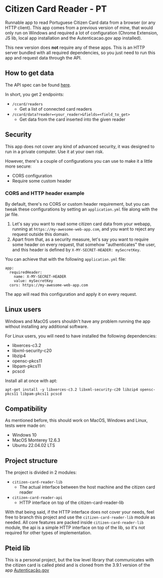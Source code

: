 # Citizen Card Reader - PT

Runnable app to read Portuguese Citizen Card data from a browser (or any HTTP client). This app comes from a previous 
version of mine, that would only run on Windows and required a lot of configuration (Chrome Extension, JS lib, local 
app installation and the Autenticacao.gov app installed).

This new version does **not** require any of these apps. This is an HTTP server bundled with all required dependencies, 
so you just need to run this app and request data through the API.

## How to get data

The API spec can be found [here](https://rmpt.dev/spec?api=ccard).

In short, you get 2 endpoints:

- `/ccard/readers`
  - Get a list of connected card readers
- `/ccard/data?reader=<your_reader>&fields=<field_to_get>`
  - Get data from the card inserted into the given reader 

## Security

This app does not cover any kind of advanced security, it was designed to run in a private computer. Use it at your own risk.

However, there's a couple of configurations you can use to make it a little more secure:
- CORS configuration
- Require some custom header

### CORS and HTTP header example

By default, there's no CORS or custom header requirement, but you can tweak these configurations by setting an
`application.yml` file along with the jar file.

1. Let's say you want to read some citizen card data from your webapp, running at `https://my-awesome-web-app.com`, and 
you want to reject any request outside this domain.
2. Apart from that, as a security measure, let's say you want to require some header on every request, that somehow 
"authenticates" the user, and this header is defined by `X-MY-SECRET-HEADER: mySecretKey`.

You can achieve that with the following `application.yml` file:
```
app:
  requiredHeader:
    name: X-MY-SECRET-HEADER
    value: mySecretKey
  cors: https://my-awesome-web-app.com
```

The app will read this configuration and apply it on every request.

## Linux users

Windows and MacOS users shouldn't have any problem running the app without installing any additional software.  

For Linux users, you will need to have installed the following dependencies:
- libxerces-c3.2
- libxml-security-c20
- libzip4
- opensc-pkcs11
- libpam-pkcs11
- pcscd

Install all at once with apt:

`apt-get install -y libxerces-c3.2 libxml-security-c20 libzip4 opensc-pkcs11 libpam-pkcs11 pcscd`


## Compatibility

As mentioned before, this should work on MacOS, Windows and Linux, tests were made on:
- Windows 10
- MacOS Monterey 12.6.3
- Ubuntu 22.04.02 LTS

## Project structure

The project is divided in 2 modules:
- `citizen-card-reader-lib`
  - The actual interface between the host machine and the citizen card reader
- `citizen-card-reader-api`
  - HTTP interface on top of the citizen-card-reader-lib

With that being said, if the HTTP interface does not cover your needs, feel free to branch this project and use the
`citizen-card-reader-lib` module as needed. All core features are packed inside `citizen-card-reader-lib` module, 
the api is a simple HTTP interface on top of the lib, so it's not required for other types of implementation.

## Pteid lib

This is a personal project, but the low level library that communicates with the citizen card is called pteid and is cloned 
from the 3.9.1 version of the app [Autenticação.gov](https://www.autenticacao.gov.pt)  